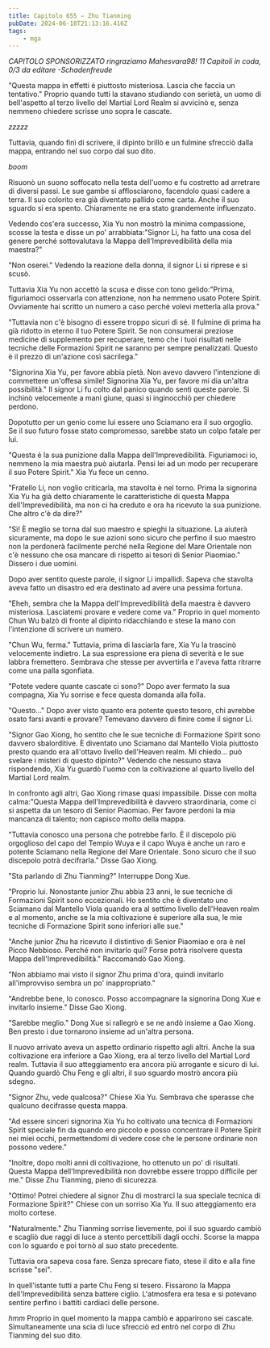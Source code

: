 ```yaml
---
title: Capitolo 655 – Zhu Tianming
pubDate: 2024-06-18T21:13:16.416Z
tags:
    - mga
---
```



<em>CAPITOLO SPONSORIZZATO ringraziamo Mahesvara98!
11 Capitoli in coda, 0/3
da editare
-Schadenfreude</em>


"Questa mappa in effetti è piuttosto misteriosa. Lascia che faccia un tentativo." Proprio quando tutti la stavano studiando con serietà, un uomo di bell'aspetto al terzo livello del Martial Lord Realm si avvicinò e, senza nemmeno chiedere scrisse uno sopra le cascate.


*zzzzz*


Tuttavia, quando finì di scrivere, il dipinto brillò e un fulmine sfrecciò dalla mappa, entrando nel suo corpo dal suo dito.


*boom*


Risuonò un suono soffocato nella testa dell'uomo e fu costretto ad arretrare di diversi passi. Le sue gambe si afflosciarono, facendolo quasi cadere a terra. Il suo colorito era già diventato pallido come carta. Anche il suo sguardo si era spento. Chiaramente ne era stato grandemente influenzato.


Vedendo cos'era successo, Xia Yu non mostrò la minima compassione, scosse la testa e disse un po' arrabbiata:"Signor Li, ha fatto una cosa del genere perché sottovalutava la Mappa dell'Imprevedibilità della mia maestra?"


"Non oserei." Vedendo la reazione della donna, il signor Li si riprese e si scusò.


Tuttavia Xia Yu non accettò la scusa e disse con tono gelido:"Prima, figuriamoci osservarla con attenzione, non ha nemmeno usato Potere Spirit. Ovviamente hai scritto un numero a caso perché volevi metterla alla prova."


"Tuttavia non c'è bisogno di essere troppo sicuri di sé. Il fulmine di prima ha già ridotto in eterno il tuo Potere Spirit. Se non consumerai preziose medicine di supplemento per recuperare, temo che i tuoi risultati nelle tecniche delle Formazioni Spirit ne saranno per sempre penalizzati. Questo è il prezzo di un'azione così sacrilega."


"Signorina Xia Yu, per favore abbia pietà. Non avevo davvero l'intenzione di commettere un'offesa simile! Signorina Xia Yu, per favore mi dia un'altra possibilità." Il signor Li fu colto dal panico quando sentì queste parole. Si inchinò velocemente a mani giune, quasi si inginocchiò per chiedere perdono.


Dopotutto per un genio come lui essere uno Sciamano era il suo orgoglio. Se il suo futuro fosse stato compromesso, sarebbe stato un colpo fatale per lui.


"Questa è la sua punizione dalla Mappa dell'Imprevedibilità. Figuriamoci io, nemmeno la mia maestra può aiutarla. Pensi lei ad un modo per recuperare il suo Potere Spirit." Xia Yu fece un cenno.


"Fratello Li, non voglio criticarla, ma stavolta è nel torno. Prima la signorina Xia Yu ha già detto chiaramente le caratteristiche di questa Mappa dell'Imprevedibilità, ma non ci ha creduto e ora ha ricevuto la sua punizione. Che altro c'è da dire?"


"Sì! È meglio se torna dal suo maestro e spieghi la situazione. La aiuterà sicuramente, ma dopo le sue azioni sono sicuro che perfino il suo maestro non la perdonerà facilmente perché nella Regione del Mare Orientale non c'è nessuno che osa mancare di rispetto ai tesori di Senior Piaomiao." Dissero i due uomini.


Dopo aver sentito queste parole, il signor Li impallidì. Sapeva che stavolta aveva fatto un disastro ed era destinato ad avere una pessima fortuna.


"Eheh, sembra che la Mappa dell'Imprevedibilità della maestra è davvero misteriosa. Lasciatemi provare e vedere come va." Proprio in quel momento Chun Wu balzò di fronte al dipinto ridacchiando e stese la mano con l'intenzione di scrivere un numero.


"Chun Wu, ferma." Tuttavia, prima di lasciarla fare, Xia Yu la trascinò velocemente indietro. La sua espressione era piena di severità e le sue labbra fremettero. Sembrava che stesse per avvertirla e l'aveva fatta ritrarre come una palla sgonfiata.


"Potete vedere quante cascate ci sono?" Dopo aver fermato la sua compagna, Xia Yu sorrise e fece questa domanda alla folla.


"Questo..." Dopo aver visto quanto era potente questo tesoro, chi avrebbe osato farsi avanti e provare? Temevano davvero di finire come il signor Li.


"Signor Gao Xiong, ho sentito che le sue tecniche di Formazione Spirit sono davvero sbalorditive. È diventato uno Sciamano dal Mantello Viola piuttosto presto quando era all'ottavo livello dell'Heaven realm. Mi chiedo... può svelare i misteri di questo dipinto?" Vedendo che nessuno stava rispondendo, Xia Yu guardò l'uomo con la coltivazione al quarto livello del Martial Lord realm.


In confronto agli altri, Gao Xiong rimase quasi impassibile. Disse con molta calma:"Questa Mappa dell'Imprevedibilità è davvero straordinaria, come ci si aspetta da un tesoro di Senior Piaomiao. Per favore perdoni la mia mancanza di talento; non capisco molto della mappa.


"Tuttavia conosco una persona che potrebbe farlo. È il discepolo più orgoglioso del capo del Tempio Wuya e il capo Wuya è anche un raro e potente Sciamano nella Regione del Mare Orientale. Sono sicuro che il suo discepolo potrà decifrarla." Disse Gao Xiong.


"Sta parlando di Zhu Tianming?" Interruppe Dong Xue.


"Proprio lui. Nonostante junior Zhu abbia 23 anni, le sue tecniche di Formazioni Spirit sono eccezionali. Ho sentito che è diventato uno Sciamano dal Mantello Viola quando era al settimo livello dell'Heaven realm e al momento, anche se la mia coltivazione è superiore alla sua, le mie tecniche di Formazione Spirit sono inferiori alle sue."


"Anche junior Zhu ha ricevuto il distintivo di Senior Piaomiao e ora è nel Picco Nebbioso. Perché non invitarlo qui? Forse potrà risolvere questa Mappa dell'Imprevedibilità." Raccomandò Gao Xiong.


"Non abbiamo mai visto il signor Zhu prima d'ora, quindi invitarlo all'improvviso sembra un po' inappropriato."


"Andrebbe bene, lo conosco. Posso accompagnare la signorina Dong Xue e invitarlo insieme." Disse Gao Xiong.


"Sarebbe meglio." Dong Xue si rallegrò e se ne andò insieme a Gao Xiong. Ben presto i due tornarono insieme ad un'altra persona.


Il nuovo arrivato aveva un aspetto ordinario rispetto agli altri. Anche la sua coltivazione era inferiore a Gao Xiong, era al terzo livello del Martial Lord realm. Tuttavia il suo atteggiamento era ancora più arrogante e sicuro di lui. Quando guardò Chu Feng e gli altri, il suo sguardo mostrò ancora più sdegno.


"Signor Zhu, vede qualcosa?" Chiese Xia Yu. Sembrava che sperasse che qualcuno decifrasse questa mappa.


"Ad essere sinceri signorina Xia Yu ho coltivato una tecnica di Formazioni Spirit speciale fin da quando ero piccolo e posso concentrare il Potere Spirit nei miei occhi, permettendomi di vedere cose che le persone ordinarie non possono vedere."


"Inoltre, dopo molti anni di coltivazione, ho ottenuto un po' di risultati. Questa Mappa dell'Imprevedibilità non dovrebbe essere troppo difficile per me." Disse Zhu Tianming, pieno di sicurezza.


"Ottimo! Potrei chiedere al signor Zhu di mostrarci la sua speciale tecnica di Formazione Spirit?" Chiese con un sorriso Xia Yu. Il suo atteggiamento era molto cortese.


"Naturalmente." Zhu Tianming sorrise lievemente, poi il suo sguardo cambiò e scagliò due raggi di luce a stento percettibili dagli occhi. Scorse la mappa con lo sguardo e poi tornò al suo stato precedente.


Tuttavia ora sapeva cosa fare. Senza sprecare fiato, stese il dito e alla fine scrisse "sei".


In quell'istante tutti a parte Chu Feng si tesero. Fissarono la Mappa dell'Imprevedibilità senza battere ciglio. L'atmosfera era tesa e si potevano sentire perfino i battiti cardiaci delle persone.


*hmm* Proprio in quel momento la mappa cambiò e apparirono sei cascate. Simultaneamente una scia di luce sfrecciò ed entrò nel corpo di Zhu Tianming del suo dito.
                                


                                



